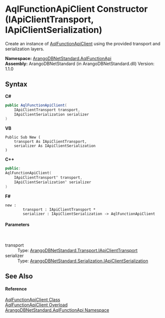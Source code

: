 # AqlFunctionApiClient Constructor (IApiClientTransport, IApiClientSerialization)
 

Create an instance of <a href="93a70d3e-43eb-c1f0-6613-b8427d240577">AqlFunctionApiClient</a> using the provided transport and serialization layers.

**Namespace:**&nbsp;<a href="9e7a61c2-48d3-6f6b-39e9-eee0bd305b09">ArangoDBNetStandard.AqlFunctionApi</a><br />**Assembly:**&nbsp;ArangoDBNetStandard (in ArangoDBNetStandard.dll) Version: 1.1.0

## Syntax

**C#**<br />
``` C#
public AqlFunctionApiClient(
	IApiClientTransport transport,
	IApiClientSerialization serializer
)
```

**VB**<br />
``` VB
Public Sub New ( 
	transport As IApiClientTransport,
	serializer As IApiClientSerialization
)
```

**C++**<br />
``` C++
public:
AqlFunctionApiClient(
	IApiClientTransport^ transport, 
	IApiClientSerialization^ serializer
)
```

**F#**<br />
``` F#
new : 
        transport : IApiClientTransport * 
        serializer : IApiClientSerialization -> AqlFunctionApiClient
```


#### Parameters
&nbsp;<dl><dt>transport</dt><dd>Type: <a href="195ac3ac-9de2-b86f-d7e0-b5076c107a46">ArangoDBNetStandard.Transport.IApiClientTransport</a><br /></dd><dt>serializer</dt><dd>Type: <a href="8afa0c20-3690-8419-d6b6-ff75217e76ce">ArangoDBNetStandard.Serialization.IApiClientSerialization</a><br /></dd></dl>

## See Also


#### Reference
<a href="93a70d3e-43eb-c1f0-6613-b8427d240577">AqlFunctionApiClient Class</a><br /><a href="34ceb829-2a12-1463-517b-b60ecd6c67c6">AqlFunctionApiClient Overload</a><br /><a href="9e7a61c2-48d3-6f6b-39e9-eee0bd305b09">ArangoDBNetStandard.AqlFunctionApi Namespace</a><br />